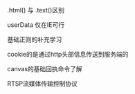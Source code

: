 .html() 与 .text()区别


userData 仅在IE可行


基础正则的补充学习  


cookie的是通过http头部信息传送到服务端的

canvas的基础回执命令了解


RTSP流媒体传输控制协议